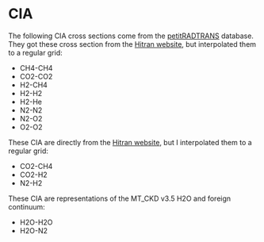 # CIA

The following CIA cross sections come from the [petitRADTRANS](https://doi.org/10.1051/0004-6361/201935470) database. They got these cross section from the [Hitran website](https://hitran.org/cia/), but interpolated them to a regular grid:

- CH4-CH4
- CO2-CO2
- H2-CH4
- H2-H2
- H2-He
- N2-N2
- N2-O2
- O2-O2

These CIA are directly from the [Hitran website](https://hitran.org/cia/), but I interpolated them to a regular grid:

- CO2-CH4
- CO2-H2
- N2-H2

These CIA are representations of the MT_CKD v3.5 H2O and foreign continuum:
- H2O-H2O
- H2O-N2

